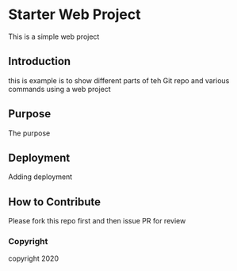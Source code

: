 # Starter Web Project

This is a simple web project

## Introduction

this is example is to show different parts of teh Git repo and various commands using a web project

## Purpose

The purpose

## Deployment

Adding deployment

## How to Contribute

Please fork this repo first and then issue PR for review

### Copyright
copyright 2020